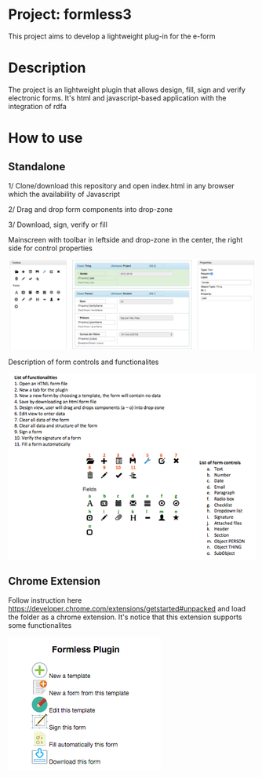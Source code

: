 # Project: formless3
This project aims to develop a lightweight plug-in for the e-form

# Description
The project is an lightweight plugin that allows design, fill, sign and verify electronic forms. It's html and javascript-based application with the integration of rdfa

# How to use
## Standalone
1/ Clone/download this repository and open index.html in any browser which the availability of Javascript  


2/ Drag and drop form components into drop-zone   


3/ Download, sign, verify or fill    

Mainscreen with toolbar in leftside and drop-zone in the center, the right side for control properties    

![ScreenShot](https://github.com/lenguyenhaohiep/formless3/blob/master/Screenshots/mainscreen.png)

Description of form controls and functionalites    

![ScreenShot](https://github.com/lenguyenhaohiep/formless3/blob/master/Screenshots/controls.png)


## Chrome Extension
Follow instruction here
https://developer.chrome.com/extensions/getstarted#unpacked and load the folder as a chrome extension. It's notice that this extension supports some functionalites   


![ScreenShot](https://github.com/lenguyenhaohiep/formless3/blob/master/Screenshots/chromeextension.png)
